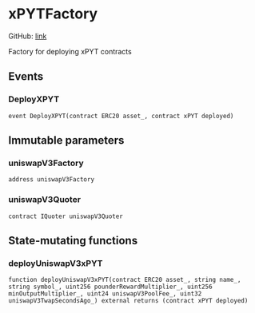 # xPYTFactory

GitHub: [link](https://github.com/timeless-fi/xPYT/blob/main/src/xPYTFactory.sol)

Factory for deploying xPYT contracts

## Events

### DeployXPYT

```solidity
event DeployXPYT(contract ERC20 asset_, contract xPYT deployed)
```

## Immutable parameters

### uniswapV3Factory

```solidity
address uniswapV3Factory
```

### uniswapV3Quoter

```solidity
contract IQuoter uniswapV3Quoter
```

## State-mutating functions

### deployUniswapV3xPYT

```solidity
function deployUniswapV3xPYT(contract ERC20 asset_, string name_, string symbol_, uint256 pounderRewardMultiplier_, uint256 minOutputMultiplier_, uint24 uniswapV3PoolFee_, uint32 uniswapV3TwapSecondsAgo_) external returns (contract xPYT deployed)
```

